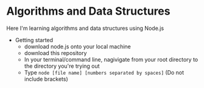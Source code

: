 # Algorithms and Data Structures
Here I'm learning algorithms and data structures using Node.js

- Getting started
  - download node.js onto your local machine
  - download this repository
  - In your terminal/command line, nagivigate from your root directory to the directory you're trying out
  - Type `node [file name] [numbers separated by spaces]` (Do not include brackets)
